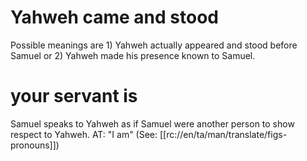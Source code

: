 # Yahweh came and stood

Possible meanings are 1) Yahweh actually appeared and stood before Samuel or 2) Yahweh made his presence known to Samuel.

# your servant is

Samuel speaks to Yahweh as if Samuel were another person to show respect to Yahweh. AT: "I am" (See: [[rc://en/ta/man/translate/figs-pronouns]])

